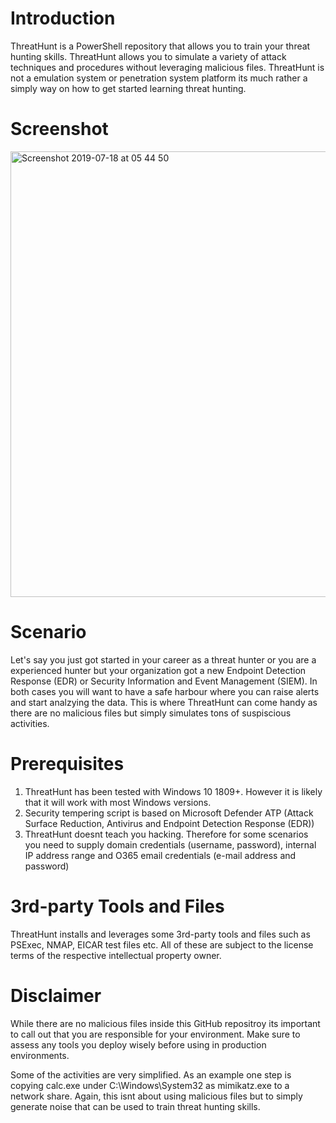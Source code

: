# Introduction

ThreatHunt is a PowerShell repository that allows you to train your threat hunting skills. ThreatHunt allows you to simulate a variety of attack techniques and procedures without leveraging malicious files. ThreatHunt is not a emulation system or penetration system platform its much rather a simply way on how to get started learning threat hunting.

# Screenshot

<img width="713" alt="Screenshot 2019-07-18 at 05 44 50" src="https://user-images.githubusercontent.com/51508845/61410418-303e9980-a91f-11e9-91cc-85f156b56da9.png">

# Scenario

Let's say you just got started in your career as a threat hunter or you are a experienced hunter but your organization got a new Endpoint Detection Response (EDR) or Security Information and Event Management (SIEM). In both cases you will want to have a safe harbour where you can raise alerts and start analzying the data. This is where ThreatHunt can come handy as there are no malicious files but simply simulates tons of suspiscious activities. 

# Prerequisites 

1. ThreatHunt has been tested with Windows 10 1809+. However it is likely that it will work with most Windows versions.
2. Security tempering script is based on Microsoft Defender ATP (Attack Surface Reduction, Antivirus and Endpoint Detection Response (EDR))
3. ThreatHunt doesnt teach you hacking. Therefore for some scenarios you need to supply domain credentials (username, password), internal IP address range and O365 email credentials (e-mail address and password)

# 3rd-party Tools and Files

ThreatHunt installs and leverages some 3rd-party tools and files such as PSExec, NMAP, EICAR test files etc. All of these are subject to the license terms of the respective intellectual property owner.

# Disclaimer

While there are no malicious files inside this GitHub repositroy its important to call out that you are responsible for your environment. Make sure to assess any tools you deploy wisely before using in production environments. 

Some of the activities are very simplified. As an example one step is copying calc.exe under C:\Windows\System32 as mimikatz.exe to a network share. Again, this isnt about using malicious files but to simply generate noise that can be used to train threat hunting skills.
